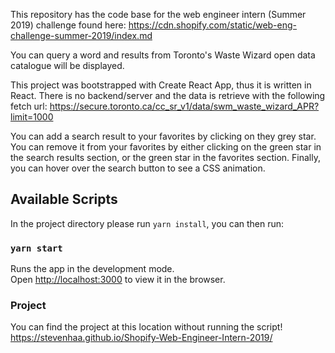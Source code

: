 This repository has the code base for the web engineer intern (Summer 2019) challenge found here: https://cdn.shopify.com/static/web-eng-challenge-summer-2019/index.md


You can query a word and results from Toronto's Waste Wizard open data catalogue will be displayed.

This project was bootstrapped with Create React App, thus it is written in React. There is no backend/server and the data is retrieve with the following fetch url: https://secure.toronto.ca/cc_sr_v1/data/swm_waste_wizard_APR?limit=1000

You can add a search result to your favorites by clicking on they grey star. You can remove it from your favorites by either clicking on the green star in the search results section, or the green star in the favorites section. Finally, you can hover over the search button to see a CSS animation.

## Available Scripts

In the project directory please run `yarn install`, you can then run:

### `yarn start`

Runs the app in the development mode.<br>
Open [http://localhost:3000](http://localhost:3000) to view it in the browser.

### Project

You can find the project at this location without running the script!
https://stevenhaa.github.io/Shopify-Web-Engineer-Intern-2019/

